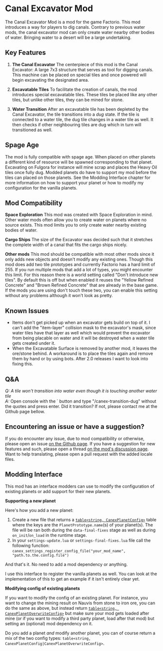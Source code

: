 # Canal Excavator Mod
The Canal Excavator Mod is a mod for the game Factorio. This mod introduces a way for players to dig canals. Contrary to previous water mods, the canal excavator mod can only create water nearby other bodies of water. Bringing water to a desert will be a large undertaking.

## Key Features
1. **The Canal Excavator**
The centerpiece of this mod is the Canal Excavator: A large 7x3 structure that serves as tool for digging canals. This machine can be placed on special tiles and once powered will begin excavating the designated area.

2. **Excavatable Tiles**
To facilitate the creation of canals, the mod introduces special excavatable tiles. These tiles be placed like any other tiles, but unlike other tiles, they can be mined for stone. 

3. **Water Transition**
After an excavatable tile has been depleted by the Canal Excavator, the tile transitions into a _dug_ state. If the tile is connected to a water tile, the dug tile changes in a water tile as well. It then checks if other neighbouring tiles are dug which in turn will transitioned as well. 

## Spage Age
The mod is fully compatible with spage age. When placed on other planets a different kind of resource will be spawned corresponding to that planet. Excavating on Fulgora for instance will mine scrap and places the Heavy Oil tiles once fully dug. Modded planets do have to support my mod before the tiles can placed on those planets. See the Modding Interface chapter for more information on how to support your planet or how to modify my configuration for the vanilla planets.

## Mod Compatibility

**Space Exploration**
This mod was created with Space Exploration in mind. Other water mods often allow you to create water on planets where no source exists. This mod limits you to only create water nearby existing bodies of water.

**Cargo Ships**
The size of the Excavator was decided such that it stretches the complete width of a canal that fits the cargo ships nicely.

**Other mods**
This mod should be compatible with most other mods since it only adds new objects and doesn't modify any existing ones. Though this mod does add two tile prototypes and currently Factorio has a hard limit of 255. If you run multiple mods that add a lot of types, you might encounter this limit. For this reason there is a world setting called "Don't introduce new tiles". By default this is off but when enabled it reuses the "Yellow Refined Concrete" and "Brown Refined Concrete" that are already in the base game. If the mods you are using don't touch these two, you can enable this setting without any problems although it won't look as pretty.

## Known Issues
 * Items don't get picked up when an excavator gets build on top of it. I can't add the "item-layer" collision mask to the excavator's mask, since water tiles have that layer as well which would prevent the excavator from being placable on water and it will be destroyed when a water tile gets created under it.
 * When the Excavatable Surface is removed by another mod, it leaves the ore/stone behind. A workaround is to place the tiles again and remove them by hand or by using bots. After 2.0 releases I want to look into fixing this.

## Q&A
*Q: A tile won't transition into water even though it is touching another water tile*  
*A:* Open console with the ` button and type "/canex-transition-dug" without the quotes and press enter. Did it transition? If not, please contact me at the Github page bellow.

## Encountering an issue or have a suggestion?
If you do encounter any issue, due to mod compatibility or otherwise, please open an issue [on the Github page](https://github.com/jurgyy/Factorio-Canal-Excavator/issues). If you have a suggestion for new features and such, please open a thread [on the mod's discussion page](https://mods.factorio.com/mod/canal-excavator/discussion). Want to help translating, please open a pull request with the added locale files.

## Modding Interface
This mod has an interface modders can use to modify the configuration of existing planets or add support for their new planets.

**Supporting a new planet**

Here's how you add a new planet:

1. Create a new file that returns a [`table<string, CanexPlanetConfig>`](https://github.com/jurgyy/Factorio-Canal-Excavator/blob/master/planetConfig.lua#L3) table where the keys are the `PlanetPrototype.name`(s) of your planet(s). The file will be ran both during the `data-final-fixes` stage as well as during `on_init`/`on_load` in the runtime stage.
2. In your `settings-update.lua` or `settings-final-fixes.lua` file call the following function: `canex_settings_register_config_file("your_mod_name", "path.to.the.config.file")`

And that's it. No need to add a mod dependency or anything.

I use this interface to register the vanilla planets as well. You can look at the implementation of this to get an example if it isn't entirely clear yet.

**Modifying config of existing planets**

If you want to modify the config of an existing planet. For instance, you want to change the mining result on Nauvis from stone to iron ore, you can do the same as above, but instead return [`table<string, CanexPlanetOverwriteConfig>`](https://github.com/jurgyy/Factorio-Canal-Excavator/blob/master/planetConfig.lua#L12) but make sure your mod gets loaded after mine (or if you want to modify a third party planet, load after that mod) but setting an (optional) mod dependency on it.

Do you add a planet _and_ modify another planet, you can of course return a mix of the two config types: `table<string, CanexPlanetConfig|CanexPlanetOverwriteConfig>`.

